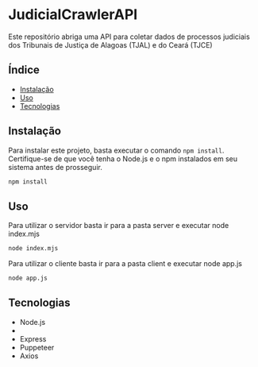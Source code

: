 # JudicialCrawlerAPI
Este repositório abriga uma API para coletar dados de processos judiciais dos Tribunais de Justiça de Alagoas (TJAL) e do Ceará (TJCE)


## Índice

- [Instalação](#instalação)
- [Uso](#uso)
- [Tecnologias](#tecnologias)

## Instalação

Para instalar este projeto, basta executar o comando `npm install`. Certifique-se de que você tenha o Node.js e o npm instalados em seu sistema antes de prosseguir.

```bash
npm install
```

## Uso
Para utilizar o servidor basta ir para a pasta server e executar node index.mjs

```bash
node index.mjs
```
Para utilizar o cliente basta ir para a pasta client e executar node app.js

```bash
node app.js
```

## Tecnologias
- Node.js
-  
- Express  
- Puppeteer  
- Axios







